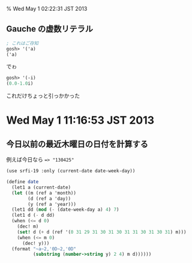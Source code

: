 % Wed May  1 02:22:31 JST 2013

## Gauche の虚数リテラル

```scheme
; これはご存知
gosh> '('a)
('a)
```

でゎ

```scheme
gosh> '(-i)
(0.0-1.0i)
```

これだけちょっと引っかかった

# Wed May  1 11:16:53 JST 2013

## 今日以前の最近木曜日の日付を計算する

例えば今日なら
`=> "130425"`

```scheme
(use srfi-19 :only (current-date date-week-day))

(define date
  (let1 a (current-date)
  (let ((m (ref a 'month))
        (d (ref a 'day))
        (y (ref a 'year)))
  (let1 dd (mod (- (date-week-day a) 4) 7)
  (let1 d (- d dd)
  (when (<= d 0)
    (dec! m)
    (set! d (+ d (ref '(0 31 29 31 30 31 30 31 31 30 31 30 31) m)))
    (when (<= m 0)
      (dec! y)))
  (format "~a~2,'0D~2,'0D"
          (substring (number->string y) 2 4) m d))))))
```
